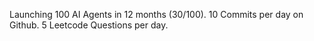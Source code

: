 Launching 100 AI Agents in 12 months (30/100). 
10 Commits per day on Github. 
5 Leetcode Questions per day.
